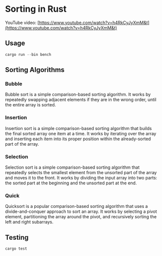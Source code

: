 # Sorting in Rust

YouTube video: [https://www.youtube.com/watch?v=h4RkCyJyXmM&t](https://www.youtube.com/watch?v=h4RkCyJyXmM&t)

## Usage

```rs
cargo run --bin bench
```

## Sorting Algorithms

### Bubble

Bubble sort is a simple comparison-based sorting algorithm. It works by repeatedly swapping adjacent elements if they are in the wrong order, until the entire array is sorted.

### Insertion

Insertion sort is a simple comparison-based sorting algorithm that builds the final sorted array one item at a time. It works by iterating over the array and inserting each item into its proper position within the already-sorted part of the array.

### Selection

Selection sort is a simple comparison-based sorting algorithm that repeatedly selects the smallest element from the unsorted part of the array and moves it to the front. It works by dividing the input array into two parts: the sorted part at the beginning and the unsorted part at the end.

### Quick

Quicksort is a popular comparison-based sorting algorithm that uses a divide-and-conquer approach to sort an array. It works by selecting a pivot element, partitioning the array around the pivot, and recursively sorting the left and right subarrays.

## Testing

```rs
cargo test
```
